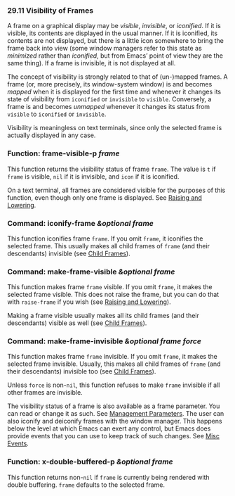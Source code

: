 

### 29.11 Visibility of Frames

A frame on a graphical display may be *visible*, *invisible*, or *iconified*. If it is visible, its contents are displayed in the usual manner. If it is iconified, its contents are not displayed, but there is a little icon somewhere to bring the frame back into view (some window managers refer to this state as *minimized* rather than *iconified*, but from Emacs’ point of view they are the same thing). If a frame is invisible, it is not displayed at all.

The concept of visibility is strongly related to that of (un-)mapped frames. A frame (or, more precisely, its window-system window) is and becomes *mapped* when it is displayed for the first time and whenever it changes its state of visibility from `iconified` or `invisible` to `visible`. Conversely, a frame is and becomes *unmapped* whenever it changes its status from `visible` to `iconified` or `invisible`.

Visibility is meaningless on text terminals, since only the selected frame is actually displayed in any case.

### Function: **frame-visible-p** *frame*

This function returns the visibility status of frame `frame`. The value is `t` if `frame` is visible, `nil` if it is invisible, and `icon` if it is iconified.

On a text terminal, all frames are considered visible for the purposes of this function, even though only one frame is displayed. See [Raising and Lowering](Raising-and-Lowering.html).

### Command: **iconify-frame** *\&optional frame*

This function iconifies frame `frame`. If you omit `frame`, it iconifies the selected frame. This usually makes all child frames of `frame` (and their descendants) invisible (see [Child Frames](Child-Frames.html)).

### Command: **make-frame-visible** *\&optional frame*

This function makes frame `frame` visible. If you omit `frame`, it makes the selected frame visible. This does not raise the frame, but you can do that with `raise-frame` if you wish (see [Raising and Lowering](Raising-and-Lowering.html)).

Making a frame visible usually makes all its child frames (and their descendants) visible as well (see [Child Frames](Child-Frames.html)).

### Command: **make-frame-invisible** *\&optional frame force*

This function makes frame `frame` invisible. If you omit `frame`, it makes the selected frame invisible. Usually, this makes all child frames of `frame` (and their descendants) invisible too (see [Child Frames](Child-Frames.html)).

Unless `force` is non-`nil`, this function refuses to make `frame` invisible if all other frames are invisible.

The visibility status of a frame is also available as a frame parameter. You can read or change it as such. See [Management Parameters](Management-Parameters.html). The user can also iconify and deiconify frames with the window manager. This happens below the level at which Emacs can exert any control, but Emacs does provide events that you can use to keep track of such changes. See [Misc Events](Misc-Events.html).

### Function: **x-double-buffered-p** *\&optional frame*

This function returns non-`nil` if `frame` is currently being rendered with double buffering. `frame` defaults to the selected frame.
